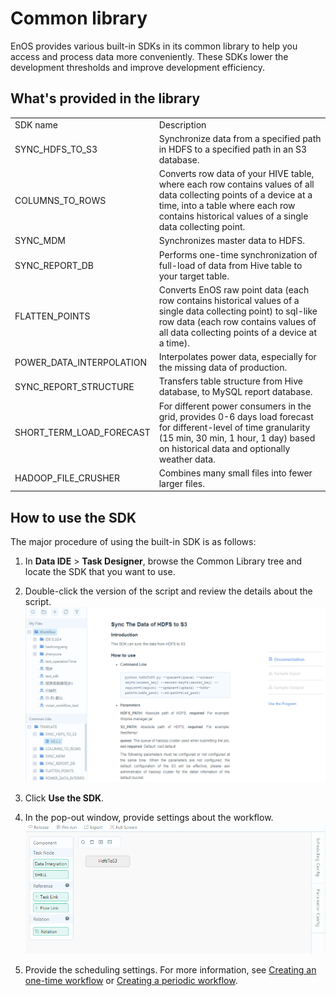 # Common library

EnOS provides various built-in SDKs in its common library to help you access and process data more conveniently. These SDKs lower the development thresholds and improve development efficiency.

## What's provided in the library

<table>
<tbody>
<tr>
<td>SDK name</td>
<td>Description</td>
</tr>
<tr>
<td>SYNC_HDFS_TO_S3</td>
<td>Synchronize data from a specified path in HDFS to a specified path in an S3 database.</td>
</tr>
<tr>
<td>COLUMNS_TO_ROWS</td>
<td>Converts row data of your HIVE table, where each row contains values of all data collecting points of a device at a time, into a table where each row contains historical values of a single data collecting point.</td>
</tr>
<tr>
<td>SYNC_MDM</td>
<td>Synchronizes master data to HDFS.</td>
</tr>
<tr>
<td>SYNC_REPORT_DB</td>
<td>Performs one-time synchronization of full-load of data from Hive table to your target table.</td>
</tr>
<tr>
<td>FLATTEN_POINTS</td>
<td>Converts EnOS raw point data (each row contains historical values of a single data collecting point) to sql-like row data (each row contains values of all data collecting points of a device at a time).</td>
</tr>
<tr>
<td>POWER_DATA_INTERPOLATION</td>
<td>Interpolates power data, especially for the missing data of production.</td>
</tr>
<tr>
<td>SYNC_REPORT_STRUCTURE</td>
<td>Transfers table structure from Hive database, to MySQL report database.</td>
</tr>
<tr>
<td>SHORT_TERM_LOAD_FORECAST</td>
<td>For different power consumers in the grid, provides 0-6 days load forecast for different-level of time granularity (15 min, 30 min, 1 hour, 1 day) based on historical data and optionally weather data.</td>
</tr>
<tr>
<td>HADOOP_FILE_CRUSHER</td>
<td>Combines many small files into fewer larger files.</td>
</tr>
</tbody>
</table>

## How to use the SDK

The major procedure of using the built-in SDK is as follows:

1. In **Data IDE** > **Task Designer**, browse the Common Library tree and locate the SDK that you want to use.
2. Double-click the version of the script and review the details about the script.
  ![Built-in script](scenario_built-in.png)

3. Click **Use the SDK**.

4. In the pop-out window, provide settings about the workflow.
  ![Workflow with built-in script](built-in_workflow.png)

5. Provide the scheduling settings. For more information, see [Creating an one-time workflow](creating_workflow_onetime) or [Creating a periodic workflow](creating_workflow_periodic).
